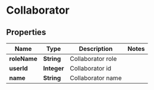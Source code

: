 
# Collaborator

## Properties
Name | Type | Description | Notes
------------ | ------------- | ------------- | -------------
**roleName** | **String** | Collaborator role | 
**userId** | **Integer** | Collaborator id | 
**name** | **String** | Collaborator name | 



